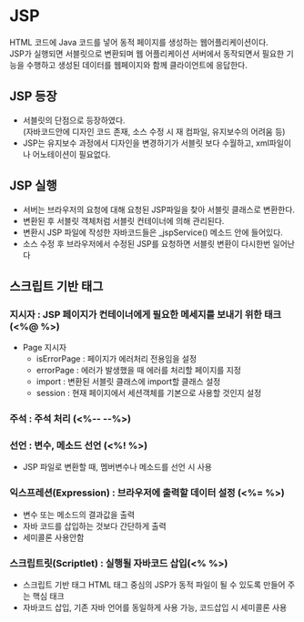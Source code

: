 # JSP
HTML 코드에 Java 코드를 넣어 동적 페이지를 생성하는 웹어플리케이션이다.  
JSP가 실행되면 서블릿으로 변환되며 웹 어플리케이션 서버에서 동작되면서 필요한 기능을 수행하고 생성된 데이터를 웹페이지와 함께 클라이언트에 응답한다.

## JSP 등장
- 서블릿의 단점으로 등장하였다.  
(자바코드안에 디자인 코드 존재, 소스 수정 시 재 컴파일, 유지보수의 어려움 등)
- JSP는 유지보수 과정에서 디자인을 변경하기가 서블릿 보다 수월하고, xml파일이나 어노테이션이 필요없다.

## JSP 실행
- 서버는 브라우저의 요청에 대해 요청된 JSP파일을 찾아 서블릿 클래스로 변환한다.
- 변환된 후 서블릿 객체처럼 서블릿 컨테이너에 의해 관리된다.
- 변환시 JSP 파일에 작성한 자바코드들은 _jspService() 메소드 안에 들어있다.
- 소스 수정 후 브라우저에서 수정된 JSP를 요청하면 서블릿 변환이 다시한번 일어난다

## 스크립트 기반 태그

### 지시자 : JSP 페이지가 컨테이너에게 필요한 메세지를 보내기 위한 태크 (<%@ %>)  
- Page 지시자
    - isErrorPage : 페이지가 에러처리 전용임을 설정
    - errorPage : 에러가 발생했을 때 에러를 처리할 페이지를 지정
    - import : 변환된 서블릿 클래스에 import할 클래스 설정
    - session : 현재 페이지에서 세션객체를 기본으로 사용할 것인지 설정

### 주석 : 주석 처리 (<%--  --%>)

### 선언 : 변수, 메소드 선언 (<%!     %>)
- JSP 파일로 변환할 때, 멤버변수나 메소드를 선언 시 사용

### 익스프레션(Expression) : 브라우저에 출력할 데이터 설정 (<%= %>)
- 변수 또는 메소드의 결과값을 출력
- 자바 코드를 삽입하는 것보다 간단하게 출력
- 세미콜론 사용안함

### 스크립트릿(Scriptlet) : 실행될 자바코드 삽입(<% %>)
- 스크립트 기반 태그 HTML 태그 중심의 JSP가 동적 파일이 될 수 있도록 만들어 주는 핵심 태크
- 자바코드 삽입, 기존 자바 언어를 동일하게 사용 가능, 코드삽입 시 세미콜론 사용
